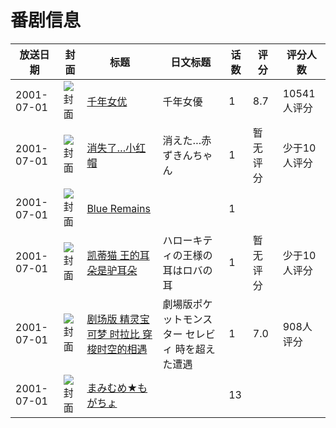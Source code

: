 # 番剧信息

|放送日期|封面|标题|日文标题|话数|评分|评分人数|
|---|---|---|---|---|---|---|
|2001-07-01|![封面](https://lain.bgm.tv/pic/cover/c/fa/83/840_JRk3Z.jpg)|[千年女优](https://bangumi.tv/subject/840)|千年女優|1|8.7|10541人评分|
|2001-07-01|![封面](https://lain.bgm.tv/pic/cover/c/d3/ab/181836_o8673.jpg)|[消失了…小红帽](https://bangumi.tv/subject/181836)|消えた…赤ずきんちゃん|1|暂无评分|少于10人评分|
|2001-07-01|![封面](https://lain.bgm.tv/pic/cover/c/a9/a2/138692_7phTs.jpg)|[Blue Remains](https://bangumi.tv/subject/138692)||1|||
|2001-07-01|![封面](https://lain.bgm.tv/pic/cover/c/c8/67/316630_M3jp9.jpg)|[凯蒂猫 王的耳朵是驴耳朵](https://bangumi.tv/subject/316630)|ハローキティの王様の耳はロバの耳|1|暂无评分|少于10人评分|
|2001-07-01|![封面](https://lain.bgm.tv/pic/cover/c/2b/d2/3025_lkuI0.jpg)|[剧场版 精灵宝可梦 时拉比 穿梭时空的相遇](https://bangumi.tv/subject/3025)|劇場版ポケットモンスター セレビィ 時を超えた遭遇|1|7.0|908人评分|
|2001-07-01|![封面](https://lain.bgm.tv/pic/cover/c/4c/5f/214610_84185.jpg)|[まみむめ★もがちょ](https://bangumi.tv/subject/214610)||13|||

